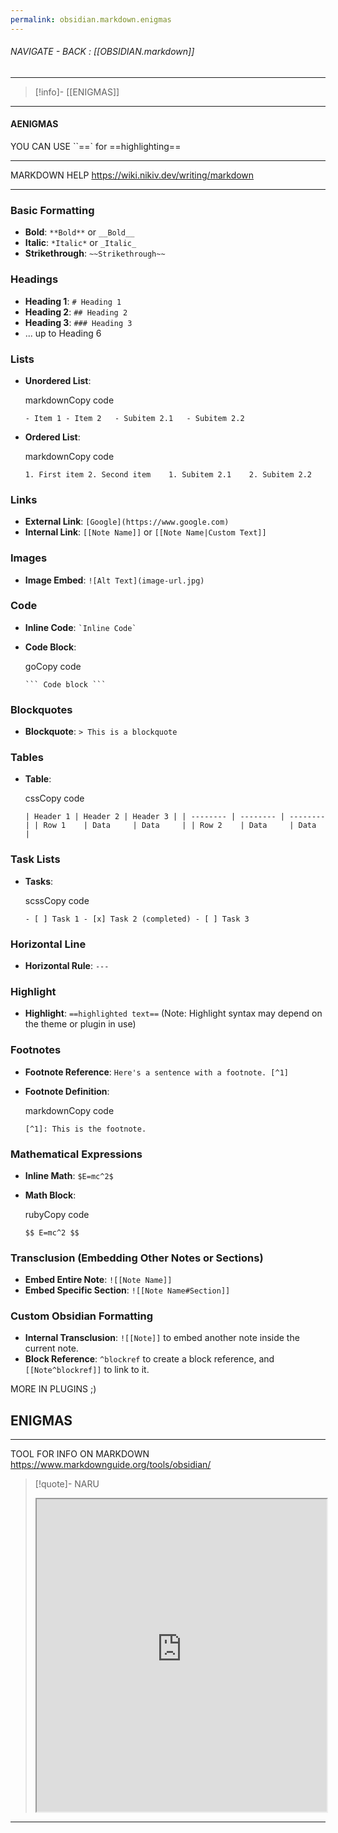 ```yaml
---
permalink: obsidian.markdown.enigmas
---
```


###### NAVIGATE - BACK :  [[OBSIDIAN.markdown]]
----
>[!info]- [[ENIGMAS]]
----
#### AENIGMAS




YOU CAN USE 
  ``==` 
	  for ==highlighting==


----

MARKDOWN HELP
https://wiki.nikiv.dev/writing/markdown

-----
### Basic Formatting

- **Bold**: `**Bold**` or `__Bold__`
- **Italic**: `*Italic*` or `_Italic_`
- **Strikethrough**: `~~Strikethrough~~`

### Headings

- **Heading 1**: `# Heading 1`
- **Heading 2**: `## Heading 2`
- **Heading 3**: `### Heading 3`
- ... up to Heading 6

### Lists

- **Unordered List**:
    
    markdownCopy code
    
    `- Item 1 - Item 2   - Subitem 2.1   - Subitem 2.2`
    
- **Ordered List**:
    
    markdownCopy code
    
    `1. First item 2. Second item    1. Subitem 2.1    2. Subitem 2.2`
    

### Links

- **External Link**: `[Google](https://www.google.com)`
- **Internal Link**: `[[Note Name]]` or `[[Note Name|Custom Text]]`

### Images

- **Image Embed**: `![Alt Text](image-url.jpg)`

### Code

- **Inline Code**: `` `Inline Code` ``
- **Code Block**:
    
    goCopy code
    
    ` ``` Code block ``` `
    

### Blockquotes

- **Blockquote**: `> This is a blockquote`

### Tables

- **Table**:
    
    cssCopy code
    
    `| Header 1 | Header 2 | Header 3 | | -------- | -------- | -------- | | Row 1    | Data     | Data     | | Row 2    | Data     | Data     |`
    

### Task Lists

- **Tasks**:
    
    scssCopy code
    
    `- [ ] Task 1 - [x] Task 2 (completed) - [ ] Task 3`
    

### Horizontal Line

- **Horizontal Rule**: `---`

### Highlight

- **Highlight**: `==highlighted text==` (Note: Highlight syntax may depend on the theme or plugin in use)

### Footnotes

- **Footnote Reference**: `Here's a sentence with a footnote. [^1]`
- **Footnote Definition**:
    
    markdownCopy code
    
    `[^1]: This is the footnote.`
    

### Mathematical Expressions

- **Inline Math**: `$E=mc^2$`
- **Math Block**:
    
    rubyCopy code
    
    `$$ E=mc^2 $$`
    

### Transclusion (Embedding Other Notes or Sections)

- **Embed Entire Note**: `![[Note Name]]`
- **Embed Specific Section**: `![[Note Name#Section]]`

### Custom Obsidian Formatting

- **Internal Transclusion**: `![[Note]]` to embed another note inside the current note.
- **Block Reference**: `^blockref` to create a block reference, and `[[Note^blockref]]` to link to it.



MORE IN PLUGINS ;)






## ENIGMAS
-----

TOOL FOR INFO ON MARKDOWN
https://www.markdownguide.org/tools/obsidian/
>[!quote]- NARU
><iframe allowfullscreen src="https://www.markdownguide.org/tools/obsidian/" width="100%" height="500" ></iframe>



------
